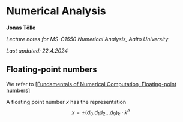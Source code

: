 # Numerical Analysis

**Jonas Tölle**

*Lecture notes for MS-C1650 Numerical Analysis, Aalto University*

*Last updated: 22.4.2024*

## Floating-point numbers

We refer to [\[Fundamentals of Numerical Computation, Floating-point numbers\]](https://fncbook.github.io/fnc/intro/floating-point.html)

A floating point number $x$ has the representation
$$x=\pm (d_0.d_1 d_2 \ldots d_9)_k \cdot k^e$$

<!--stackedit_data:
eyJoaXN0b3J5IjpbMTM5OTM1ODIzNiwtMTg2NzE3NjE3NV19
-->